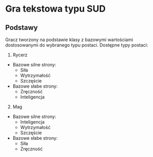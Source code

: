 # Gra tekstowa typu SUD

## Podstawy
Gracz tworzony na podstawie klasy z bazowymi wartościami dostosowanymi do wybranego typu postaci.
Dostępne typy postaci:
1. Rycerz
- Bazowe silne strony:
   - Siła
    - Wytrzymałość
    - Szczęście
- Bazowe słabe strony:
    - Zręczność
    - Inteligencja
2. Mag
- Bazowe silne strony:
    - Inteligencja
    - Wytrzymałość
    - Szczęście
- Bazowe słabe strony:
    - Siła
    - Zręczność
